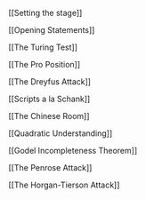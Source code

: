
[[Setting the stage]]

[[Opening Statements]]

[[The Turing Test]]

[[The Pro Position]]

[[The Dreyfus Attack]]

[[Scripts a la Schank]]

[[The Chinese Room]]

[[Quadratic Understanding]]

[[Godel Incompleteness Theorem]]

[[The Penrose Attack]]

[[The Horgan-Tierson Attack]]

